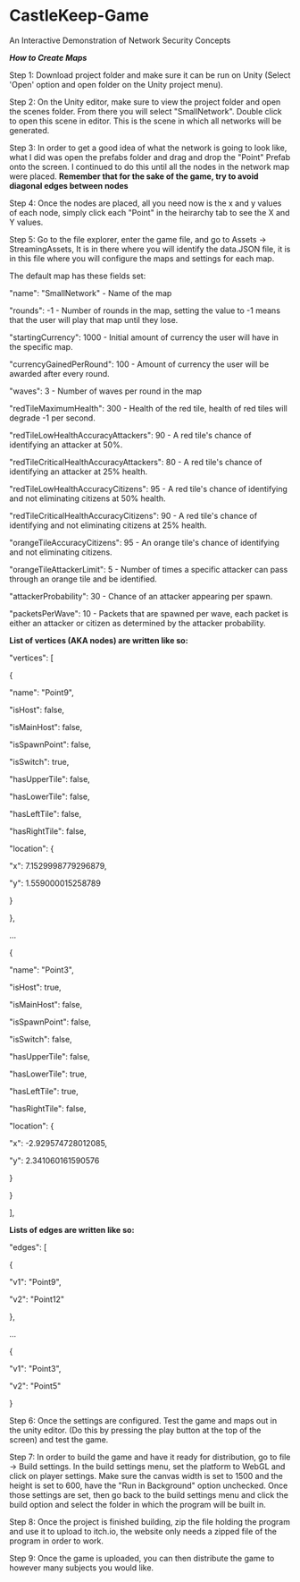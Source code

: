 # CastleKeep-Game
An Interactive Demonstration of Network Security Concepts

***How to Create Maps***

Step 1: Download project folder and make sure it can be run on Unity (Select 'Open' option and open folder on the Unity project menu). 

Step 2: On the Unity editor, make sure to view the project folder and open the scenes folder. From there you will select "SmallNetwork". Double click to open this scene in editor. This is the scene in which all networks will be generated.

Step 3: In order to get a good idea of what the network is going to look like, what I did was open the prefabs folder and drag and drop the "Point" Prefab onto the screen. I continued to do this until all the nodes in the network map were placed. **Remember that for the sake of the game, try to avoid diagonal edges between nodes**

Step 4: Once the nodes are placed, all you need now is the x and y values of each node, simply click each "Point" in the heirarchy tab to see the X and Y values. 

Step 5: Go to the file explorer, enter the game file, and go to Assets -> StreamingAssets, It is in there where you will identify the data.JSON file, it is in this file where you will configure the maps and settings for each map. 

The default map has these fields set:

"name": "SmallNetwork" - Name of the map

"rounds": -1 - Number of rounds in the map, setting the value to -1 means that the user will play that map until they lose. 

"startingCurrency": 1000 - Initial amount of currency the user will have in the specific map. 

"currencyGainedPerRound": 100 - Amount of currency the user will be awarded after every round. 

"waves": 3 - Number of waves per round in the map

"redTileMaximumHealth": 300 - Health of the red tile, health of red tiles will degrade -1 per second. 

"redTileLowHealthAccuracyAttackers": 90 - A red tile's chance of identifying an attacker at 50%. 

"redTileCriticalHealthAccuracyAttackers": 80 - A red tile's chance of identifying an attacker at 25% health.

"redTileLowHealthAccuracyCitizens": 95 - A red tile's chance of identifying and not eliminating citizens at 50% health.

"redTileCriticalHealthAccuracyCitizens": 90 - A red tile's chance of identifying and not eliminating citizens at 25% health.

"orangeTileAccuracyCitizens": 95 - An orange tile's chance of identifying and not eliminating citizens.

"orangeTileAttackerLimit": 5 - Number of times a specific attacker can pass through an orange tile and be identified.

"attackerProbability": 30 - Chance of an attacker appearing per spawn. 

"packetsPerWave": 10 - Packets that are spawned per wave, each packet is either an attacker or citizen as determined by the attacker probability.

**List of vertices (AKA nodes) are written like so:**

"vertices": 
[

{

"name": "Point9",

"isHost": false,

"isMainHost": false,

"isSpawnPoint": false,

"isSwitch": true,

"hasUpperTile": false,

"hasLowerTile": false,

"hasLeftTile": false,

"hasRightTile": false,

"location": {

"x": 7.1529998779296879,

"y": 1.559000015258789

}

},

...

{

"name": "Point3",

"isHost": true,

"isMainHost": false,

"isSpawnPoint": false,

"isSwitch": false,

"hasUpperTile": false,

"hasLowerTile": true,

"hasLeftTile": true,

"hasRightTile": false,

"location": {

"x": -2.929574728012085,

"y": 2.341060161590576

}

}

],

**Lists of edges are written like so:**

"edges": 
[

{

"v1": "Point9",

"v2": "Point12"

},

...

{

"v1": "Point3",

"v2": "Point5"

}


Step 6: Once the settings are configured. Test the game and maps out in the unity editor. (Do this by pressing the play button at the top of the screen) and test the game. 

Step 7: In order to build the game and have it ready for distribution, go to file -> Build settings. In the build settings menu, set the 
platform to WebGL and click on player settings. Make sure the canvas width is set to 1500 and the height is set to 600, have the "Run in Background" option unchecked. Once those settings are set, then go back to the build settings menu and click the build option and select the folder in which the program will be built in. 

Step 8: Once the project is finished building, zip the file holding the program and use it to upload to itch.io, the website only needs a zipped file of the program in order to work. 

Step 9: Once the game is uploaded, you can then distribute the game to however many subjects you would like. 
    
     
 
